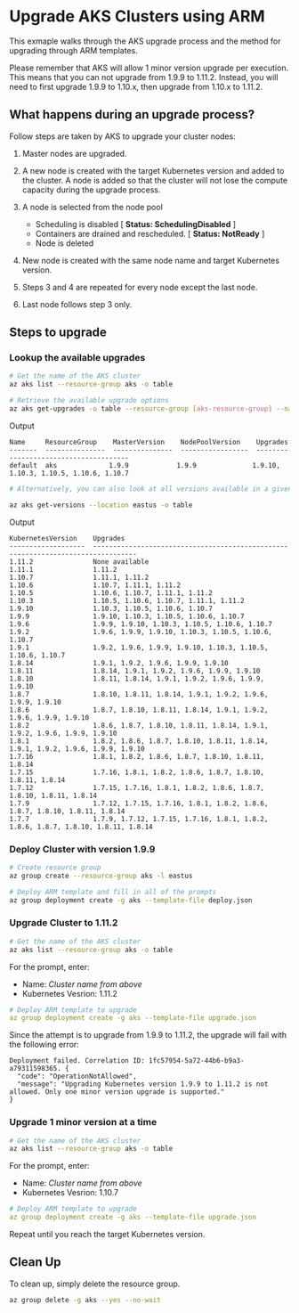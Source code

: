 # Upgrade AKS Clusters using ARM

This exmaple walks through the AKS upgrade process and the method for upgrading through ARM templates.

Please remember that AKS will allow 1 minor version upgrade per execution.  This means that you can not upgrade from 1.9.9 to 1.11.2.  Instead, you will need to first upgrade 1.9.9 to 1.10.x, then upgrade from 1.10.x to 1.11.2.

## What happens during an upgrade process?

Follow steps are taken by AKS to upgrade your cluster nodes:

1. Master nodes are upgraded.

2. A new node is created with the target Kubernetes version and added to the cluster.  A node is added so that the cluster will not lose the compute capacity during the upgrade process.

3. A node is selected from the node pool
    - Scheduling is disabled [  **Status: SchedulingDisabled** ]
    - Containers are drained and rescheduled.   [ **Status: NotReady** ]
    - Node is deleted

4. New node is created with the same node name and target Kubernetes version.

5. Steps 3 and 4 are repeated for every node except the last node.

6. Last node follows step 3 only.


## Steps to upgrade

### Lookup the available upgrades

```bash
# Get the name of the AKS cluster
az aks list --resource-group aks -o table

# Retrieve the available upgrade options
az aks get-upgrades -o table --resource-group [aks-resource-group] --name [aks-cluster-name]
```

Output

```
Name     ResourceGroup    MasterVersion    NodePoolVersion    Upgrades
-------  ---------------  ---------------  -----------------  --------------------------------------
default  aks             1.9.9            1.9.9              1.9.10, 1.10.3, 1.10.5, 1.10.6, 1.10.7
```

```bash
# Alternatively, you can also look at all versions available in a given region

az aks get-versions --location eastus -o table
```

Output

```
KubernetesVersion    Upgrades
-------------------  ---------------------------------------------------------------------------------
1.11.2               None available
1.11.1               1.11.2
1.10.7               1.11.1, 1.11.2
1.10.6               1.10.7, 1.11.1, 1.11.2
1.10.5               1.10.6, 1.10.7, 1.11.1, 1.11.2
1.10.3               1.10.5, 1.10.6, 1.10.7, 1.11.1, 1.11.2
1.9.10               1.10.3, 1.10.5, 1.10.6, 1.10.7
1.9.9                1.9.10, 1.10.3, 1.10.5, 1.10.6, 1.10.7
1.9.6                1.9.9, 1.9.10, 1.10.3, 1.10.5, 1.10.6, 1.10.7
1.9.2                1.9.6, 1.9.9, 1.9.10, 1.10.3, 1.10.5, 1.10.6, 1.10.7
1.9.1                1.9.2, 1.9.6, 1.9.9, 1.9.10, 1.10.3, 1.10.5, 1.10.6, 1.10.7
1.8.14               1.9.1, 1.9.2, 1.9.6, 1.9.9, 1.9.10
1.8.11               1.8.14, 1.9.1, 1.9.2, 1.9.6, 1.9.9, 1.9.10
1.8.10               1.8.11, 1.8.14, 1.9.1, 1.9.2, 1.9.6, 1.9.9, 1.9.10
1.8.7                1.8.10, 1.8.11, 1.8.14, 1.9.1, 1.9.2, 1.9.6, 1.9.9, 1.9.10
1.8.6                1.8.7, 1.8.10, 1.8.11, 1.8.14, 1.9.1, 1.9.2, 1.9.6, 1.9.9, 1.9.10
1.8.2                1.8.6, 1.8.7, 1.8.10, 1.8.11, 1.8.14, 1.9.1, 1.9.2, 1.9.6, 1.9.9, 1.9.10
1.8.1                1.8.2, 1.8.6, 1.8.7, 1.8.10, 1.8.11, 1.8.14, 1.9.1, 1.9.2, 1.9.6, 1.9.9, 1.9.10
1.7.16               1.8.1, 1.8.2, 1.8.6, 1.8.7, 1.8.10, 1.8.11, 1.8.14
1.7.15               1.7.16, 1.8.1, 1.8.2, 1.8.6, 1.8.7, 1.8.10, 1.8.11, 1.8.14
1.7.12               1.7.15, 1.7.16, 1.8.1, 1.8.2, 1.8.6, 1.8.7, 1.8.10, 1.8.11, 1.8.14
1.7.9                1.7.12, 1.7.15, 1.7.16, 1.8.1, 1.8.2, 1.8.6, 1.8.7, 1.8.10, 1.8.11, 1.8.14
1.7.7                1.7.9, 1.7.12, 1.7.15, 1.7.16, 1.8.1, 1.8.2, 1.8.6, 1.8.7, 1.8.10, 1.8.11, 1.8.14
```

### Deploy Cluster with version 1.9.9

```bash
# Create resource group
az group create --resource-group aks -l eastus

# Deploy ARM template and fill in all of the prompts
az group deployment create -g aks --template-file deploy.json
```

### Upgrade Cluster to 1.11.2

```bash
# Get the name of the AKS cluster
az aks list --resource-group aks -o table
```

For the prompt, enter:

* Name:  *Cluster name from above*
* Kubernetes Vesrion: 1.11.2

```yaml
# Deploy ARM template to upgrade
az group deployment create -g aks --template-file upgrade.json
```

Since the attempt is to upgrade from 1.9.9 to 1.11.2, the upgrade will fail with the following error:

```
Deployment failed. Correlation ID: 1fc57954-5a72-44b6-b9a3-a79311598365. {
  "code": "OperationNotAllowed",
  "message": "Upgrading Kubernetes version 1.9.9 to 1.11.2 is not allowed. Only one minor version upgrade is supported."
}
```

### Upgrade 1 minor version at a time

```bash
# Get the name of the AKS cluster
az aks list --resource-group aks -o table
```

For the prompt, enter:

* Name:  *Cluster name from above*
* Kubernetes Vesrion: 1.10.7

```yaml
# Deploy ARM template to upgrade
az group deployment create -g aks --template-file upgrade.json
```

Repeat until you reach the target Kubernetes version.

## Clean Up

To clean up, simply delete the resource group.

```bash
az group delete -g aks --yes --no-wait
```
